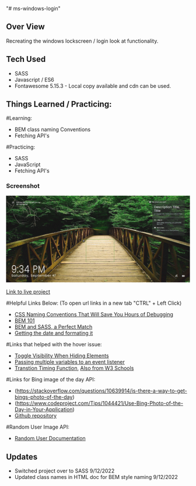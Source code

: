 "# ms-windows-login" 
## Over View

Recreating the windows lockscreen / login look at functionality. 

## Tech Used
- SASS
- Javascript / ES6
- Fontawesome 5.15.3 - Local copy available and cdn can be used.
## Things Learned / Practicing:

#Learning:
- BEM class naming Conventions
- Fetching API's

#Practicing: 
- SASS
- JavaScript
- Fetching API's

### Screenshot

![Screen cap](img/ScreenCap_ms-windows-login.png)

[Link to live project](https://rudyjm3.github.io/ms-windows-login/)

#Helpful Links Below:
(To open url links in a new tab "CTRL" + Left Click)

- [CSS Naming Conventions That Will Save You Hours of Debugging](https://www.freecodecamp.org/news/css-naming-conventions-that-will-save-you-hours-of-debugging-35cea737d849/)
- [BEM 101](https://css-tricks.com/bem-101/)
- [BEM and SASS, a Perfect Match](https://andrew-barnes.medium.com/bem-and-sass-a-perfect-match-5e48d9bc3894])
- [Getting the date and formating it](https://www.w3schools.com/jsref/jsref_getday.asp)

#Links that helped with the hover issue:
- [Toggle Visibility When Hiding Elements](https://css-tricks.com/snippets/css/toggle-visibility-when-hiding-elements/)
- [Passing multiple variables to an event listener](https://stackoverflow.com/questions/49140978/passing-multiple-variables-to-an-event-listener)
- [Transtion Timing Function](https://developer.mozilla.org/en-US/docs/Web/CSS/transition-timing-function), [Also from W3 Schools](https://www.w3schools.com/cssref/css3_pr_transition-timing-function.asp)

#Links for Bing image of the day API:
- (https://stackoverflow.com/questions/10639914/is-there-a-way-to-get-bings-photo-of-the-day)
- (https://www.codeproject.com/Tips/1044421/Use-Bing-Photo-of-the-Day-in-Your-Application)
- [Github repository](https://github.com/TimothyYe/bing-wallpaper)

#Random User Image API:
- [Random User Documentation](https://randomuser.me/documentation)
## Updates
- Switched project over to SASS 9/12/2022
- Updated class names in HTML doc for BEM style naming 9/12/2022